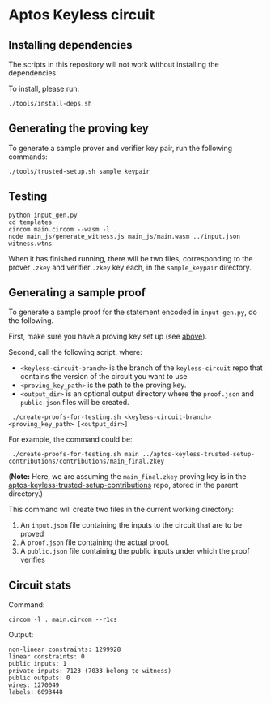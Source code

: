 # Aptos Keyless circuit

## Installing dependencies

The scripts in this repository will not work without installing the dependencies.

To install, please run:

```
./tools/install-deps.sh
```
## Generating the proving key

To generate a sample prover and verifier key pair, run the following commands:

```
./tools/trusted-setup.sh sample_keypair
```

## Testing
```commandline
python input_gen.py
cd templates
circom main.circom --wasm -l .
node main_js/generate_witness.js main_js/main.wasm ../input.json witness.wtns
```

When it has finished running, there will be two files, corresponding to the prover `.zkey` and verifier `.zkey` key each, in the `sample_keypair` directory. 

## Generating a sample proof

To generate a sample proof for the statement encoded in `input-gen.py`, do the following.

First, make sure you have a proving key set up (see [above](#generating-the-proving-key)).

Second, call the following script, where:

 - `<keyless-circuit-branch>` is the branch of the `keyless-circuit` repo that contains the version of the circuit you want to use
 - `<proving_key_path>` is the path to the proving key.
 - `<output_dir>` is an optional output directory where the `proof.json` and `public.json` files will be created.

```
 ./create-proofs-for-testing.sh <keyless-circuit-branch> <proving_key_path> [<output_dir>]
```
For example, the command could be:
```
 ./create-proofs-for-testing.sh main ../aptos-keyless-trusted-setup-contributions/contributions/main_final.zkey
```
(**Note:** Here, we are assuming the `main_final.zkey` proving key is in the [aptos-keyless-trusted-setup-contributions](https://github.com/aptos-labs/aptos-keyless-trusted-setup-contributions) repo, stored in the parent directory.)

This command will create two files in the current working directory:
1. An `input.json` file containing the inputs to the circuit that are to be proved
2. A `proof.json` file containing the actual proof.
3. A `public.json` file containing the public inputs under which the proof verifies

## Circuit stats

Command:
```
circom -l . main.circom --r1cs
```

Output:
```
non-linear constraints: 1299928
linear constraints: 0
public inputs: 1
private inputs: 7123 (7033 belong to witness)
public outputs: 0
wires: 1270049
labels: 6093448
```
